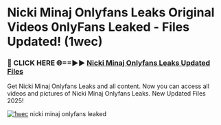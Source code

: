 # Nicki Minaj Onlyfans Leaks Original Videos 0nlyFans Leaked - Files Updated! (1wec)

<h3>🔴 CLICK HERE 🌐==►► <a href="https://tinyurl.com/2wckxsce" rel="nofollow">Nicki Minaj Onlyfans Leaks Updated Files</a></h3>

Get Nicki Minaj Onlyfans Leaks and all content. Now you can access all videos and pictures of Nicki Minaj Onlyfans Leaks. New Updated Files 2025!

[![1wec](https://i.imgur.com/AFduVYN.gif)](https://tinyurl.com/2wckxsce)
nicki minaj onlyfans leaked